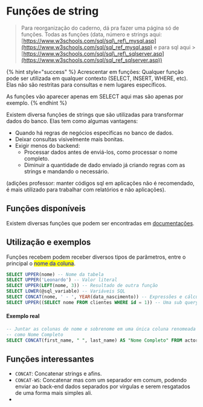 # Funções de string

> Para reorganização do caderno, dá pra fazer uma página só de funções. Todas as funções (data, número e strings aqui: [https://www.w3schools.com/sql/sql\_ref\_mysql.asp](https://www.w3schools.com/sql/sql_ref_mysql.asp) e para sql aqui > [https://www.w3schools.com/sql/sql\_ref\_sqlserver.asp](https://www.w3schools.com/sql/sql_ref_sqlserver.asp))

{% hint style="success" %}
Acrescentar em funções: Qualquer função pode ser utilizada em qualquer contexto (SELECT, INSERT, WHERE, etc). Elas não são restritas para consultas e nem lugares específicos.

As funções vão aparecer apenas em SELECT aqui mas são apenas por exemplo.
{% endhint %}

Existem diversa funções de strings que são utilizadas para transformar dados do banco. Elas tem como algumas vantagens:

* Quando há regras de negócios específicas no banco de dados.
* Deixar consultas visivelmente mais bonitas.
* Exigir menos do backend:
  * Processar dados antes de enviá-los, como processar o nome completo.
  * Diminuir a quantidade de dado enviado já criando regras com as strings e mandando o necessário.

(adições professor: manter códigos sql em aplicações não é recomendado, é mais utilizado para trabalhar com relatórios e não aplicações).

## Funções disponíveis

Existem diversas funções que podem ser encontradas em [documentações](https://learn.microsoft.com/en-us/sql/t-sql/functions/string-functions-transact-sql?view=sql-server-ver16).

## Utilização e exemplos

Funções recebem podem receber diversos tipos de parâmetros, entre o principal o <mark style="color:blue;">nome da coluna</mark>.

```sql
SELECT UPPER(nome) -- Nome da tabela
SELECT UPPER('Leonardo') -- Valor literal
SELECT UPPER(LEFT(nome, 3)) -- Resultado de outra função
SELECT LOWER(@sql_variable) -- Variáveis SQL
SELECT CONCAT(nome, ' - ', YEAR(data_nascimento)) -- Expressões e cálculos
SELECT UPPER((SELECT nome FROM clientes WHERE id = 1)) -- Uma sub query
```

#### Exemplo real

```sql
-- Juntar as colunas de nome e sobrenome em uma única coluna renomeada
-- como Nome Completo
SELECT CONCAT(first_name, " ", last_name) AS "Nome Completo" FROM actor;
```

## Funções interessantes

* `CONCAT`: Concatenar strings e afins.
* `CONCAT-WS`: Concatenar mas com um separador em comum, podendo enviar ao back-end dados separados por vírgulas e serem resgatados de uma forma mais simples ali.
*
